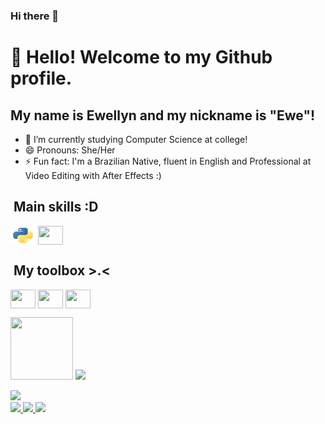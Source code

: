 ### Hi there 👋
# 👋 Hello! Welcome to my Github profile.
## My name is Ewellyn and my nickname is "Ewe"!

- 🌱 I’m currently studying Computer Science at college!
- 😄 Pronouns: She/Her
- ⚡ Fun fact: I'm a Brazilian Native, fluent in English and Professional at Video Editing with After Effects :)

## &nbsp;Main skills :D
<img align="center" alt="Rafa-Python" height="30" width="40" src="https://raw.githubusercontent.com/devicons/devicon/master/icons/python/python-original.svg"> <img align="center" height="30" width="40" src="https://cdn.jsdelivr.net/gh/devicons/devicon/icons/html5/html5-original.svg" />

## &nbsp;My toolbox >.<
<img align="center" height="30" width="40" src="https://cdn.jsdelivr.net/gh/devicons/devicon/icons/aftereffects/aftereffects-original.svg" /> <img align="center" height="30" width="40" src="https://cdn.jsdelivr.net/gh/devicons/devicon/icons/vscode/vscode-original.svg" /> <img align="center" height="30" width="40" src="https://cdn.jsdelivr.net/gh/devicons/devicon/icons/windows8/windows8-original.svg" />

<p align="left">
<img width="100" height="100" src="https://user-images.githubusercontent.com/129416755/229489078-d9684501-3362-47da-96e4-6a0c2eac9206.gif">
<img height="100em" src="https://github-readme-stats.vercel.app/api/top-langs/?username=ewemf&layout=compact&langs_count=7&theme=dracula"/>
</p>

<div>
<a href="https://github.com/ewemf">
<img height="180em" src="https://github-readme-stats.vercel.app/api?username=ewemf&show_icons=true&theme=dracula&include_all_commits=true&count_private=true"/>
</div>
<div>
<a href=mailto:itsewellyn@gmail.com target="_blank"><img height="20px" src="https://img.shields.io/badge/Gmail-D14836?style=for-the-badge&logo=gmail&logoColor=white"/>
<a href="https://www.linkedin.com/in/ewellynmaria/"target="_blank"><img height="20px" src="https://img.shields.io/badge/LinkedIn-0077B5?style=for-the-badge&logo=linkedin&logoColor=white"/>
<a href="https://www.twitch.tv/itsewellyn"target="_blank"><img height="20px" src="https://img.shields.io/badge/Twitch-9146FF?style=for-the-badge&logo=twitch&logoColor=white"/>
</div>
<!--
**ewemf/ewemf** is a ✨ _special_ ✨ repository because its `README.md` (this file) appears on your GitHub profile.

Here are some ideas to get you started:

- 🔭 I’m currently working on ...
- 🌱 I’m currently learning ...
- 👯 I’m looking to collaborate on ...
- 🤔 I’m looking for help with ...
- 💬 Ask me about ...
- 📫 How to reach me: ...
- 😄 Pronouns: ...
- ⚡ Fun fact: ...
-->
